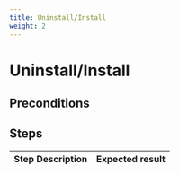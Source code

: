 ```yaml
---
title: Uninstall/Install
weight: 2
---
```


# Uninstall/Install

## Preconditions


## Steps
| Step Description | Expected result |
| ----- | ----- |
